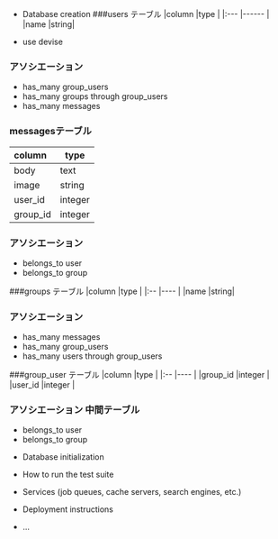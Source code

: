 
* Database creation
###users テーブル
|column               |type    |
|:---                 |------  |
|name                  |string|
- use devise

### アソシエーション
+ has_many group_users
+ has_many groups through group_users
+ has_many messages


### messagesテーブル
|column               |type    |
|:---                 |------  |
|body                 |text    |
|image                |string  |
|user_id              |integer |
|group_id             |integer |

### アソシエーション
+ belongs_to user
+ belongs_to group


###groups テーブル
|column                |type  |
|:--                   |----  |
|name                  |string|

### アソシエーション
+ has_many messages
+ has_many group_users
+ has_many users through group_users

###group_user テーブル
|column                |type  |
|:--                   |----  |
|group_id              |integer |
|user_id               |integer |

### アソシエーション 中間テーブル
+ belongs_to user
+ belongs_to group
* Database initialization

* How to run the test suite

* Services (job queues, cache servers, search engines, etc.)

* Deployment instructions

* ...
